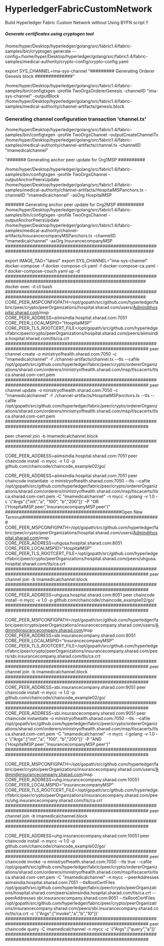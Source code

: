 # HyperledgerFabricCustomNetwork
Build Hyperledger Fabric Custom Network without Using BYFN script !!


##### Generate certificates using cryptogen tool #########
/home/hyper/Desktop/hyperledger/golang/src/fabric1.4/fabric-samples/bin/cryptogen generate --config=/home/hyper/Desktop/hyperledger/golang/src/fabric1.4/fabric-samples/medical-authority/crypto-config/crypto-config.yaml

export SYS_CHANNEL=ima-sys-channel
"#########  Generating Orderer Genesis block ##############"

/home/hyper/Desktop/hyperledger/golang/src/fabric1.4/fabric-samples/bin/configtxgen -profile TwoOrgsOrdererGenesis -channelID "ima-sys-channel" -outputBlock /home/hyper/Desktop/hyperledger/golang/src/fabric1.4/fabric-samples/medical-authority/channel-artifacts/genesis.block

### Generating channel configuration transaction 'channel.tx' ###

/home/hyper/Desktop/hyperledger/golang/src/fabric1.4/fabric-samples/bin/configtxgen -profile TwoOrgsChannel -outputCreateChannelTx /home/hyper/Desktop/hyperledger/golang/src/fabric1.4/fabric-samples/medical-authority/channel-artifacts/channel.tx -channelID "imamedicalchannel"

"#######    Generating anchor peer update for Org1MSP   ##########

/home/hyper/Desktop/hyperledger/golang/src/fabric1.4/fabric-samples/bin/configtxgen -profile TwoOrgsChannel -outputAnchorPeersUpdate /home/hyper/Desktop/hyperledger/golang/src/fabric1.4/fabric-samples/medical-authority/channel-artifacts/HospitalMSPanchors.tx -channelID "imamedicalchannel" -asOrg HospitalMSP
 
#######    Generating anchor peer update for Org2MSP   ##########
/home/hyper/Desktop/hyperledger/golang/src/fabric1.4/fabric-samples/bin/configtxgen -profile TwoOrgsChannel -outputAnchorPeersUpdate /home/hyper/Desktop/hyperledger/golang/src/fabric1.4/fabric-samples/medical-authority/channel-artifacts/InsurancecompanyMSPanchors.tx -channelID "imamedicalchannel" -asOrg InsurancecompanyMSP
###############################################################################################################

export IMAGE_TAG="latest"
export SYS_CHANNEL="ima-sys-channel"
docker-compose  -f docker-compose-cli.yaml -f docker-compose-ca.yaml -f docker-compose-couch.yaml up -d
############################################################################################################
docker exec -it cli bash
############################################################################################################
CORE_PEER_MSPCONFIGPATH=/opt/gopath/src/github.com/hyperledger/fabric/peer/crypto/peerOrganizations/hospital.sharad.com/users/Admin@hospital.sharad.com/msp
CORE_PEER_ADDRESS=aiimsindia.hospital.sharad.com:7051
CORE_PEER_LOCALMSPID="HospitalMSP"
CORE_PEER_TLS_ROOTCERT_FILE=/opt/gopath/src/github.com/hyperledger/fabric/peer/crypto/peerOrganizations/hospital.sharad.com/peers/aiimsindia.hospital.sharad.com/tls/ca.crt
#############################################################################################################
peer channel create -o ministryofhealth.sharad.com:7050 -c "imamedicalchannel" -f ./channel-artifacts/channel.tx --tls --cafile /opt/gopath/src/github.com/hyperledger/fabric/peer/crypto/ordererOrganizations/sharad.com/orderers/ministryofhealth.sharad.com/msp/tlscacerts/tlsca.sharad.com-cert.pem
#############################################################################################################
peer channel update -o ministryofhealth.sharad.com:7050 -c "imamedicalchannel" -f ./channel-artifacts/HospitalMSPanchors.tx --tls --cafile /opt/gopath/src/github.com/hyperledger/fabric/peer/crypto/ordererOrganizations/sharad.com/orderers/ministryofhealth.sharad.com/msp/tlscacerts/tlsca.sharad.com-cert.pem
#############################################################################################################

peer channel join -b imamedicalchannel.block
#############################################################################################################

CORE_PEER_ADDRESS=aiimsindia.hospital.sharad.com:7051 peer chaincode install -n mycc -v 1.0 -p github.com/chaincode/chaincode_example02/go/

CORE_PEER_ADDRESS=aiimsindia.hospital.sharad.com:7051 peer chaincode instantiate -o ministryofhealth.sharad.com:7050 --tls --cafile /opt/gopath/src/github.com/hyperledger/fabric/peer/crypto/ordererOrganizations/sharad.com/orderers/ministryofhealth.sharad.com/msp/tlscacerts/tlsca.sharad.com-cert.pem -C "imamedicalchannel" -n mycc -l golang -v 1.0 -c '{"Args":["init","a", "100", "b","200"]}' -P "OR ('HospitalMSP.peer','InsurancecompanyMSP.peer')"
###########################################Open New Terminal###################################################
CORE_PEER_MSPCONFIGPATH=/opt/gopath/src/github.com/hyperledger/fabric/peer/crypto/peerOrganizations/hospital.sharad.com/users/Admin@hospital.sharad.com/msp
CORE_PEER_ADDRESS=uhgusa.hospital.sharad.com:8051
CORE_PEER_LOCALMSPID="HospitalMSP"
CORE_PEER_TLS_ROOTCERT_FILE=/opt/gopath/src/github.com/hyperledger/fabric/peer/crypto/peerOrganizations/hospital.sharad.com/peers/uhgusa.hospital.sharad.com/tls/ca.crt
#############################################################################################################
peer channel join -b imamedicalchannel.block
#############################################################################################################
CORE_PEER_ADDRESS=uhgusa.hospital.sharad.com:8051 peer chaincode install -n mycc -v 1.0 -p github.com/chaincode/chaincode_example02/go/
#############################################################################################################

CORE_PEER_MSPCONFIGPATH=/opt/gopath/src/github.com/hyperledger/fabric/peer/crypto/peerOrganizations/insurancecompany.sharad.com/users/Admin@insurancecompany.sharad.com/msp
CORE_PEER_ADDRESS=sbi.insurancecompany.sharad.com:9051
CORE_PEER_LOCALMSPID="InsurancecompanyMSP"
CORE_PEER_TLS_ROOTCERT_FILE=/opt/gopath/src/github.com/hyperledger/fabric/peer/crypto/peerOrganizations/insurancecompany.sharad.com/peers/sbi.insurancecompany.sharad.com/tls/ca.crt
#############################################################################################################
peer channel join -b imamedicalchannel.block
#############################################################################################################
CORE_PEER_ADDRESS=sbi.insurancecompany.sharad.com:9051 peer chaincode install -n mycc -v 1.0 -p github.com/chaincode/chaincode_example02/go/
#############################################################################################################
CORE_PEER_ADDRESS=sbi.insurancecompany.sharad.com:9051 peer chaincode instantiate -o ministryofhealth.sharad.com:7050 --tls --cafile /opt/gopath/src/github.com/hyperledger/fabric/peer/crypto/ordererOrganizations/sharad.com/orderers/ministryofhealth.sharad.com/msp/tlscacerts/tlsca.sharad.com-cert.pem -C "imamedicalchannel" -n mycc -l golang -v 1.0 -c '{"Args":["init","a", "100", "b","200"]}' -P "AND ('HospitalMSP.peer','InsurancecompanyMSP.peer')"
#############################################################################################################

CORE_PEER_MSPCONFIGPATH=/opt/gopath/src/github.com/hyperledger/fabric/peer/crypto/peerOrganizations/insurancecompany.sharad.com/users/Admin@insurancecompany.sharad.com/msp
CORE_PEER_ADDRESS=uhg.insurancecompany.sharad.com:10051
CORE_PEER_LOCALMSPID="InsurancecompanyMSP"
CORE_PEER_TLS_ROOTCERT_FILE=/opt/gopath/src/github.com/hyperledger/fabric/peer/crypto/peerOrganizations/insurancecompany.sharad.com/peers/uhg.insurancecompany.sharad.com/tls/ca.crt
#############################################################################################################
peer channel join -b imamedicalchannel.block
#############################################################################################################

CORE_PEER_ADDRESS=uhg.insurancecompany.sharad.com:10051 peer chaincode install -n mycc -v 1.0 -p github.com/chaincode/chaincode_example02/go/
#############################################################################################################
peer chaincode invoke -o ministryofhealth.sharad.com:7050 --tls true --cafile /opt/gopath/src/github.com/hyperledger/fabric/peer/crypto/ordererOrganizations/sharad.com/orderers/ministryofhealth.sharad.com/msp/tlscacerts/tlsca.sharad.com-cert.pem -C "imamedicalchannel" -n mycc --peerAddresses aiimsindia.hospital.sharad.com:7051 --tlsRootCertFiles /opt/gopath/src/github.com/hyperledger/fabric/peer/crypto/peerOrganizations/hospital.sharad.com/peers/aiimsindia.hospital.sharad.com/tls/ca.crt --peerAddresses sbi.insurancecompany.sharad.com:9051 --tlsRootCertFiles /opt/gopath/src/github.com/hyperledger/fabric/peer/crypto/peerOrganizations/insurancecompany.sharad.com/peers/sbi.insurancecompany.sharad.com/tls/ca.crt -c '{"Args":["invoke","a","b","10"]}' 
#############################################################################################################
peer chaincode query -C imamedicalchannel -n mycc -c '{"Args":["query","a"]}'
#############################################################################################################
